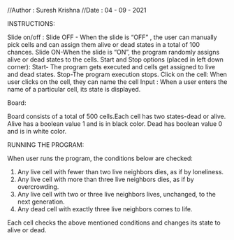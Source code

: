 //Author : Suresh Krishna 
//Date : 04 - 09 - 2021


INSTRUCTIONS:

Slide on/off :
Slide OFF - When the slide is  “OFF” , the user can manually pick cells and can assign them alive or dead states in a total of 100 chances.
Slide ON-When the slide is “ON”, the program randomly assigns alive or dead states to the cells.
Start and Stop options (placed in left down corner):
Start- The program gets executed and cells get assigned to live and dead states.
Stop-The program execution stops.
Click on the cell:
When user clicks on the cell, they can name the cell 
Input :
When a user enters the name of a particular cell, its state is displayed.

Board:

Board consists of a total of 500 cells.Each cell has two states-dead or alive.
Alive has a boolean value 1 and is in black color.
Dead has boolean value 0 and is in white color.


RUNNING THE PROGRAM:

When user runs the program, the conditions below are checked:
1. Any live cell with fewer than two live neighbors dies, as if by loneliness. 
2. Any live cell with more than three live neighbors dies, as if by overcrowding. 
3. Any live cell with two or three live neighbors lives, unchanged, to the next generation. 
4. Any dead cell with exactly three live neighbors comes to life. 

Each cell checks the above mentioned conditions and changes its state to alive or dead.



